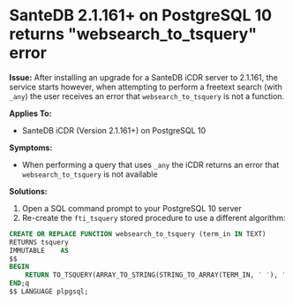 # SanteDB 2.1.161+ on PostgreSQL 10 returns "websearch\_to\_tsquery" error

**Issue:** After installing an upgrade for a SanteDB iCDR server to 2.1.161, the service starts however, when attempting to perform a freetext search (with `_any`) the user receives an error that `websearch_to_tsquery` is not a function.

**Applies To:**

* SanteDB iCDR (Version 2.1.161+) on PostgreSQL 10

**Symptoms:**

* When performing a query that uses `_any` the iCDR returns an error that `websearch_to_tsquery` is not available&#x20;

**Solutions:**

1. Open a SQL command prompt to your PostgreSQL 10 server
2. Re-create the `fti_tsquery` stored procedure to use a different algorithm:

```sql
CREATE OR REPLACE FUNCTION websearch_to_tsquery (term_in IN TEXT) 
RETURNS tsquery 
IMMUTABLE 	 AS
$$
BEGIN
	RETURN TO_TSQUERY(ARRAY_TO_STRING(STRING_TO_ARRAY(TERM_IN, ' '), ' & '));
END;q
$$ LANGUAGE plpgsql;
```



